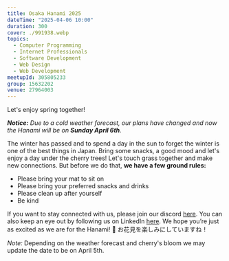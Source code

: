 ```yaml
---
title: Osaka Hanami 2025
dateTime: "2025-04-06 10:00"
duration: 300
cover: ./991938.webp
topics:
  - Computer Programming
  - Internet Professionals
  - Software Development
  - Web Design
  - Web Development
meetupId: 305805233
group: 15632202
venue: 27964003
---
```


Let's enjoy spring together!

**_Notice:_** _Due to a cold weather forecast, our plans have changed and now the Hanami will be on **Sunday April 6th**._

The winter has passed and to spend a day in the sun to forget the winter is one of the best things in Japan. Bring some snacks, a good mood and let's enjoy a day under the cherry trees!
Let's touch grass together and make new connections.
But before we do that, **we have a few ground rules:**

- Please bring your mat to sit on
- Please bring your preferred snacks and drinks
- Please clean up after yourself
- Be kind

If you want to stay connected with us, please join our discord [here](https://discord.gg/dncTu75rvM). You can also keep an eye out by following us on LinkedIn [here](https://www.linkedin.com/company/owddm-kwddm/).
We hope you’re just as excited as we are for the Hanami! 🌸 お花見を楽しみにしていますね！

_Note:_ Depending on the weather forecast and cherry's bloom we may update the date to be on April 5th.
